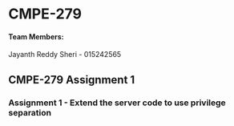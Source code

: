 # CMPE-279

#### Team Members:

Jayanth Reddy Sheri - 015242565


## CMPE-279 Assignment 1
### Assignment 1 - Extend the server code to use privilege separation

